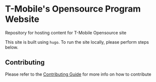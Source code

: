 # T-Mobile's Opensource Program Website

Repository for hosting content for T-Mobile Opensource site

This site is built using `hugo`. To run the site locally, please perform steps below.

## Contributing

Please refer to the [Contributing Guide](./CONTRIB.md) for more info on how to contribute